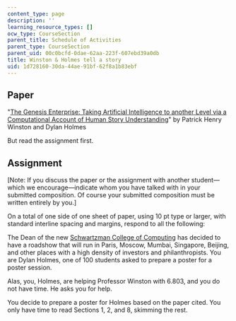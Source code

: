 ```yaml
---
content_type: page
description: ''
learning_resource_types: []
ocw_type: CourseSection
parent_title: Schedule of Activities
parent_type: CourseSection
parent_uid: 00c0bcfd-0dae-62aa-223f-607ebd39a0db
title: Winston & Holmes tell a story
uid: 1d728160-30da-44ae-91bf-62f8a1b83ebf
---
```


Paper
-----

"[The Genesis Enterprise: Taking Artificial Intelligence to another Level via a Computational Account of Human Story Understanding](https://dspace.mit.edu/handle/1721.1/119651)" by Patrick Henry Winston and Dylan Holmes

But read the assignment first.

Assignment
----------

\[Note: If you discuss the paper or the assignment with another student—which we encourage—indicate whom you have talked with in your submitted composition. Of course your submitted composition must be written entirely by you.\]

On a total of one side of one sheet of paper, using 10 pt type or larger, with standard interline spacing and margins, respond to all the following:

The Dean of the new [Schwartzman College of Computing](https://computing.mit.edu/) has decided to have a roadshow that will run in Paris, Moscow, Mumbai, Singapore, Beijing, and other places with a high density of investors and philanthropists. You are Dylan Holmes, one of 100 students asked to prepare a poster for a poster session.

Alas, you, Holmes, are helping Professor Winston with 6.803, and you do not have time. He asks you for help.

You decide to prepare a poster for Holmes based on the paper cited. You only have time to read Sections 1, 2, and 8, skimming the rest.